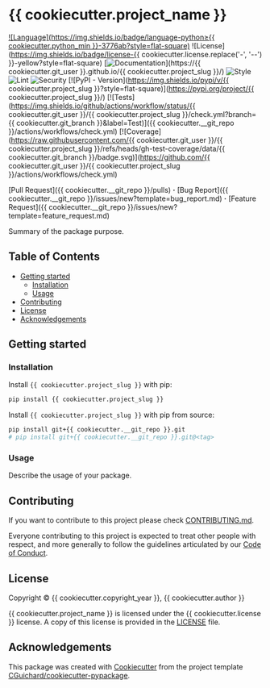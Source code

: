 # {{ cookiecutter.project_name }}

<!-- --8<-- [start:badges] -->

[![Language](https://img.shields.io/badge/language-python≥{{ cookiecutter.python_min }}-3776ab?style=flat-square)](https://www.python.org/)
![License](https://img.shields.io/badge/license-{{ cookiecutter.license.replace('-', '--') }}-yellow?style=flat-square)
[![Documentation](https://img.shields.io/badge/documentation-Material%20for%20MkDdocs-0a507a?style=flat-square)](https://{{ cookiecutter.git_user }}.github.io/{{ cookiecutter.project_slug }}/)
![Style](https://img.shields.io/badge/style-ruff-9a9a9a?style=flat-square)
![Lint](https://img.shields.io/badge/lint-ruff,%20mypy-brightgreen?style=flat-square)
![Security](https://img.shields.io/badge/security-bandit,%20pip--audit-purple?style=flat-square)
[![PyPI - Version](https://img.shields.io/pypi/v/{{ cookiecutter.project_slug }}?style=flat-square)](https://pypi.org/project/{{ cookiecutter.project_slug }}/)
[![Tests](https://img.shields.io/github/actions/workflow/status/{{ cookiecutter.git_user }}/{{ cookiecutter.project_slug }}/check.yml?branch={{ cookiecutter.git_branch }}&label=Test)]({{ cookiecutter.__git_repo }}/actions/workflows/check.yml)
[![Coverage](https://raw.githubusercontent.com/{{ cookiecutter.git_user }}/{{ cookiecutter.project_slug }}/refs/heads/gh-test-coverage/data/{{ cookiecutter.git_branch }}/badge.svg)](https://github.com/{{ cookiecutter.git_user }}/{{ cookiecutter.project_slug }}/actions/workflows/check.yml)

[Pull Request]({{ cookiecutter.__git_repo }}/pulls) **·**
[Bug Report]({{ cookiecutter.__git_repo }}/issues/new?template=bug_report.md) **·**
[Feature Request]({{ cookiecutter.__git_repo }}/issues/new?template=feature_request.md)

<!-- --8<-- [end:badges] -->

<!-- --8<-- [start:introduction] -->

Summary of the package purpose.

<!-- --8<-- [end:introduction] -->

## Table of Contents

- [Getting started](#getting-started)
  - [Installation](#installation)
  - [Usage](#usage)
- [Contributing](#contributing)
- [License](#license)
- [Acknowledgements](#acknowledgements)

## Getting started

### Installation

Install `{{ cookiecutter.project_slug }}` with pip:

```bash
pip install {{ cookiecutter.project_slug }}
```

Install `{{ cookiecutter.project_slug }}` with pip from source:

```bash
pip install git+{{ cookiecutter.__git_repo }}.git
# pip install git+{{ cookiecutter.__git_repo }}.git@<tag>
```

### Usage

<!-- --8<-- [start:usage] -->

Describe the usage of your package.

<!-- --8<-- [end:usage] -->

## Contributing

If you want to contribute to this project please check [CONTRIBUTING.md](CONTRIBUTING.md).

Everyone contributing to this project is expected to treat other people with respect,
and more generally to follow the guidelines articulated by our [Code of Conduct](./CODE_OF_CONDUCT.md).

## License

Copyright &copy; {{ cookiecutter.copyright_year }}, {{ cookiecutter.author }}

{{ cookiecutter.project_name }} is licensed under the {{ cookiecutter.license }} license. A copy of this license is provided in the [LICENSE](./LICENSE) file.

## Acknowledgements

This package was created with [Cookiecutter](https://github.com/cookiecutter/cookiecutter)
from the project template [CGuichard/cookiecutter-pypackage](https://github.com/CGuichard/cookiecutter-pypackage).
